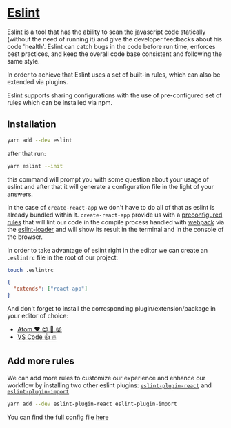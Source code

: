 # [Eslint](https://eslint.org/)

Eslint is a tool that has the ability to scan the javascript code statically (without the need of running it) and give the developer feedbacks about his code 'health'. Eslint can catch bugs in the code before run time, enforces best practices, and keep the overall code base consistent and following the same style.

In order to achieve that Eslint uses a set of built-in rules, which can also be extended via plugins.

Eslint supports sharing configurations with the use of pre-configured set of rules which can be installed via npm.

## Installation

```bash
yarn add --dev eslint
```

after that run:

```bash
yarn eslint --init
```

this command will prompt you with some question about your usage of eslint and after that it will generate a configuration file in the light of your answers.

In the case of `create-react-app` we don't have to do all of that as eslint is already bundled within it.
`create-react-app` provide us with a
[preconfigured rules](https://github.com/facebook/create-react-app/blob/master/packages/eslint-config-react-app/README.md)
that will lint our code in the compile process handled with [webpack](https://webpack.js.org/) via the [eslint-loader](https://github.com/webpack-contrib/eslint-loader) and will show its result in the terminal and in the console of the browser.

In order to take advantage of eslint right in the editor we can create an `.eslintrc` file in the root of our project:

```bash
touch .eslintrc
```

```json
{
  "extends": ["react-app"]
}
```

And don't forget to install the corresponding plugin/extension/package in your editor of choice:

* [Atom :heart: :heart_eyes: :kiss: :stuck_out_tongue_winking_eye:](https://atom.io/packages/linter-eslint)
* [VS Code :+1: :fire:](https://marketplace.visualstudio.com/items?itemName=dbaeumer.vscode-eslint)

## Add more rules

We can add more rules to customize our experience and enhance our workflow by installing two other eslint plugins: [`eslint-plugin-react`](https://github.com/yannickcr/eslint-plugin-react) and [`eslint-plugin-import`](https://github.com/benmosher/eslint-plugin-import)

```bash
yarn add --dev eslint-plugin-react eslint-plugin-import
```

You can find the full config file [here](code/.eslintrc)
